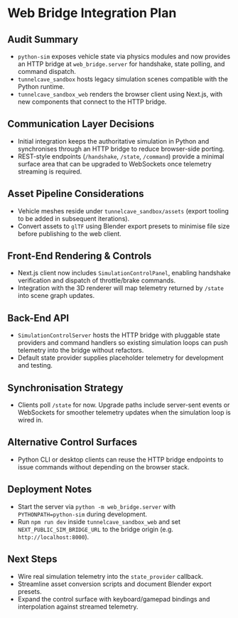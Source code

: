 # Web Bridge Integration Plan

## Audit Summary
- `python-sim` exposes vehicle state via physics modules and now provides an HTTP bridge at `web_bridge.server` for handshake, state polling, and command dispatch.
- `tunnelcave_sandbox` hosts legacy simulation scenes compatible with the Python runtime.
- `tunnelcave_sandbox_web` renders the browser client using Next.js, with new components that connect to the HTTP bridge.

## Communication Layer Decisions
- Initial integration keeps the authoritative simulation in Python and synchronises through an HTTP bridge to reduce browser-side porting.
- REST-style endpoints (`/handshake`, `/state`, `/command`) provide a minimal surface area that can be upgraded to WebSockets once telemetry streaming is required.

## Asset Pipeline Considerations
- Vehicle meshes reside under `tunnelcave_sandbox/assets` (export tooling to be added in subsequent iterations).
- Convert assets to `glTF` using Blender export presets to minimise file size before publishing to the web client.

## Front-End Rendering & Controls
- Next.js client now includes `SimulationControlPanel`, enabling handshake verification and dispatch of throttle/brake commands.
- Integration with the 3D renderer will map telemetry returned by `/state` into scene graph updates.

## Back-End API
- `SimulationControlServer` hosts the HTTP bridge with pluggable state providers and command handlers so existing simulation loops can push telemetry into the bridge without refactors.
- Default state provider supplies placeholder telemetry for development and testing.

## Synchronisation Strategy
- Clients poll `/state` for now. Upgrade paths include server-sent events or WebSockets for smoother telemetry updates when the simulation loop is wired in.

## Alternative Control Surfaces
- Python CLI or desktop clients can reuse the HTTP bridge endpoints to issue commands without depending on the browser stack.

## Deployment Notes
- Start the server via `python -m web_bridge.server` with `PYTHONPATH=python-sim` during development.
- Run `npm run dev` inside `tunnelcave_sandbox_web` and set `NEXT_PUBLIC_SIM_BRIDGE_URL` to the bridge origin (e.g. `http://localhost:8000`).

## Next Steps
- Wire real simulation telemetry into the `state_provider` callback.
- Streamline asset conversion scripts and document Blender export presets.
- Expand the control surface with keyboard/gamepad bindings and interpolation against streamed telemetry.
